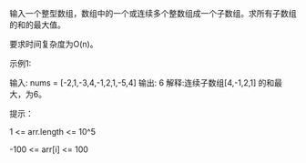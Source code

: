 输入一个整型数组，数组中的一个或连续多个整数组成一个子数组。求所有子数组的和的最大值。

要求时间复杂度为O(n)。

示例1:

输入: nums = [-2,1,-3,4,-1,2,1,-5,4]
输出: 6
解释:连续子数组[4,-1,2,1] 的和最大，为6。

提示：

1 <= arr.length <= 10^5

-100 <= arr[i] <= 100
